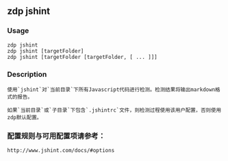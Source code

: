 zdp jshint
--------------

### Usage

    zdp jshint
    zdp jshint [targetFolder]
    zdp jshint [targetFolder [targetFolder, [ ... ]]]


### Description

    使用`jshint`对`当前目录`下所有Javascript代码进行检测。检测结果将输出markdown格式的报告。

    如果`当前目录`或`子目录`下包含`.jshintrc`文件，则检测过程使用该用户配置，否则使用zdp默认配置。


### 配置规则与可用配置项请参考：

    http://www.jshint.com/docs/#options

